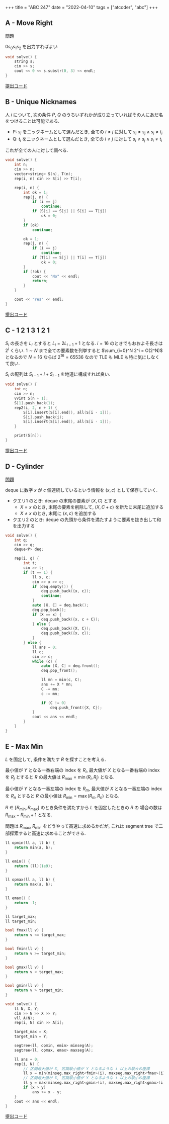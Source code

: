 +++
title = "ABC 247"
date = "2022-04-10"
tags = ["atcoder", "abc"]
+++

## A - Move Right

[問題](https://atcoder.jp/contests/abc247/tasks/abc247_a)

$0 s_0 s_1 s_2$ を出力すればよい

```cpp
void solve() {
    string s;
    cin >> s;
    cout << 0 << s.substr(0, 3) << endl;
}
```

[提出コード](https://atcoder.jp/contests/abc247/submissions/30895288)

## B - Unique Nicknames

人 $i$ について, 次の条件 $P$, $Q$ のうちいずれかが成り立っていればその人にあだ名をつけることは可能である.

- P: $s_i$ をニックネームとして選んだとき, 全ての $i \neq j$ に対して $s_i \neq s_j \wedge s_i \neq t_i$
- Q: $t_i$ をニックネームとして選んだとき, 全ての $i \neq j$ に対して $s_i \neq s_j \wedge s_i \neq t_i$

これが全ての人に対して調べる.

```cpp
void solve() {
    int n;
    cin >> n;
    vector<string> S(n), T(n);
    rep(i, n) cin >> S[i] >> T[i];

    rep(i, n) {
        int ok = 1;
        rep(j, n) {
            if (i == j)
                continue;
            if (S[i] == S[j] || S[i] == T[j])
                ok = 0;
        }
        if (ok)
            continue;

        ok = 1;
        rep(j, n) {
            if (i == j)
                continue;
            if (T[i] == S[j] || T[i] == T[j])
                ok = 0;
        }
        if (!ok) {
            cout << "No" << endl;
            return;
        }
    }

    cout << "Yes" << endl;
}
```

[提出コード](https://atcoder.jp/contests/abc247/submissions/30895607)

## C - 1 2 1 3 1 2 1

$S_i$ の長さを $L_i$ とすると $L_i = 2L_{i - 1} + 1$ となる.
$i = 16$ のときでもおおよそ長さは $2^i$ くらい.
$1 \sim N$ まで全ての要素数を列挙すると $\sum_{i=0}^N 2^i = O(2^N)$ となるので
$N = 16$ ならば $2^16 = 65536$ なので TLE も MLE も特に気にしなくて良い.

$S_i$ の配列は $S_{i-1} + i + S_{i-1}$ を地道に構成すれば良い.

```cpp
void solve() {
    int n;
    cin >> n;
    vvint S(n + 1);
    S[1].push_back(1);
    rep2(i, 2, n + 1) {
        S[i].insert(S[i].end(), all(S[i - 1]));
        S[i].push_back(i);
        S[i].insert(S[i].end(), all(S[i - 1]));
    }

    print(S[n]);
}
```

[提出コード](https://atcoder.jp/contests/abc247/submissions/30896390)

## D - Cylinder

[問題](https://atcoder.jp/contests/abc247/tasks/abc247_d)

deque に数字 $x$ が $c$ 個連続しているという情報を $(x, c)$ として保存していく.

- クエリ1 のとき: deque の末尾の要素が $(X, C)$ とする
  - $X = x$ のとき, 末尾の要素を削除して, $(X, C+c)$ を新たに末尾に追加する
  - $X \neq x$ のとき, 末尾に $(x, c)$ を追加する
- クエリ2 のとき: deque の先頭から条件を満たすように要素を抜き出して和を出力する

```cpp
void solve() {
    int q;
    cin >> q;
    deque<P> deq;

    rep(i, q) {
        int t;
        cin >> t;
        if (t == 1) {
            ll x, c;
            cin >> x >> c;
            if (deq.empty()) {
                deq.push_back({x, c});
                continue;
            }
            auto [X, C] = deq.back();
            deq.pop_back();
            if (X == x) {
                deq.push_back({x, c + C});
            } else {
                deq.push_back({X, C});
                deq.push_back({x, c});
            }
        } else {
            ll ans = 0;
            ll c;
            cin >> c;
            while (c) {
                auto [X, C] = deq.front();
                deq.pop_front();

                ll mn = min(c, C);
                ans += X * mn;
                C -= mn;
                c -= mn;

                if (C != 0)
                    deq.push_front({X, C});
            }
            cout << ans << endl;
        }
    }
}
```

## E - Max Min

$L$ を固定して, 条件を満たす $R$ を探すことを考える.

最小値が $Y$ となる一番右端の index を $R_i$,
最大値が $X$ となる一番右端の index を $R_j$ とすると
$R$ の最大値は $R_{\mathrm{max}} = \min(R_i, R_j)$ となる.

最小値が $Y$ となる一番左端の index を $R_m$,
最大値が $X$ となる一番左端の index を $R_n$ とすると
$R$ の最小値は $R_{\mathrm{min}} = \max(R_m, R_n)$ となる.

$R \in [ R_{\mathrm{min}}, R_{\mathrm{max}} ]$ のとき条件を満たすから $L$ を固定したときの $R$ の
場合の数は $R_{\mathrm{max}} - R_{\mathrm{min}} + 1$ となる.

問題は $R_{\mathrm{max}}$, $R_{\mathrm{min}}$ をどうやって高速に求めるかだが, これは
segment tree で二部探索すると高速に求めることができる.

```cpp
ll opmin(ll a, ll b) {
    return min(a, b);
}

ll emin() {
    return (ll)(1e9);
}

ll opmax(ll a, ll b) {
    return max(a, b);
}

ll emax() {
    return -1;
}

ll target_max;
ll target_min;

bool fmax(ll v) {
    return v <= target_max;
}

bool fmin(ll v) {
    return v >= target_min;
}

bool gmax(ll v) {
    return v < target_max;
}

bool gmin(ll v) {
    return v > target_min;
}

void solve() {
    ll N, X, Y;
    cin >> N >> X >> Y;
    vll A(N);
    rep(i, N) cin >> A[i];

    target_max = X;
    target_min = Y;

    segtree<ll, opmin, emin> minseg(A);
    segtree<ll, opmax, emax> maxseg(A);

    ll ans = 0;
    rep(i, N) {
        // 区間最大値が X, 区間最小値が Y となるような i 以上の最大の座標
        ll x = min(minseg.max_right<fmin>(i), maxseg.max_right<fmax>(i));
        // 区間最大値が X, 区間最小値が Y となるような i 以上の最小の座標
        ll y = max(minseg.max_right<gmin>(i), maxseg.max_right<gmax>(i));
        if (x > y)
            ans += x - y;
    }
    cout << ans << endl;
}
```

[提出コード](https://atcoder.jp/contests/abc247/submissions/30897214)
